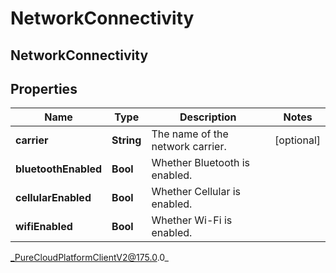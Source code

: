 # NetworkConnectivity

## NetworkConnectivity

## Properties

|Name | Type | Description | Notes|
|------------ | ------------- | ------------- | -------------|
| **carrier** | **String** | The name of the network carrier. | [optional] |
| **bluetoothEnabled** | **Bool** | Whether Bluetooth is enabled. | |
| **cellularEnabled** | **Bool** | Whether Cellular is enabled. | |
| **wifiEnabled** | **Bool** | Whether Wi-Fi is enabled. | |



_PureCloudPlatformClientV2@175.0.0_

